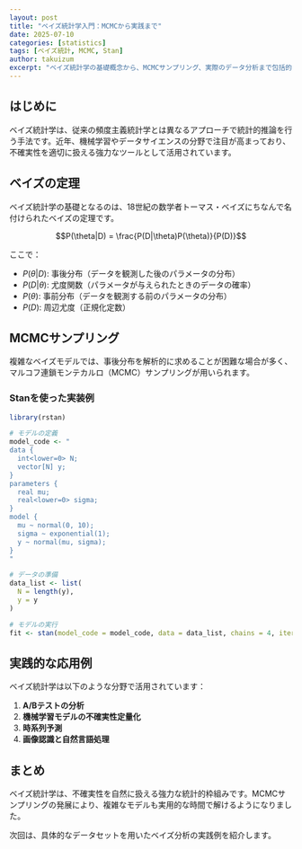 ```yaml
---
layout: post
title: "ベイズ統計学入門：MCMCから実践まで"
date: 2025-07-10
categories: [statistics]
tags: [ベイズ統計, MCMC, Stan]
author: takuizum
excerpt: "ベイズ統計学の基礎概念から、MCMCサンプリング、実際のデータ分析まで包括的に解説します。Stanを使った実装例も含めて、初学者にも分かりやすく説明します。"
---
```


## はじめに

ベイズ統計学は、従来の頻度主義統計学とは異なるアプローチで統計的推論を行う手法です。近年、機械学習やデータサイエンスの分野で注目が高まっており、不確実性を適切に扱える強力なツールとして活用されています。

## ベイズの定理

ベイズ統計学の基礎となるのは、18世紀の数学者トーマス・ベイズにちなんで名付けられたベイズの定理です。

$$P(\theta|D) = \frac{P(D|\theta)P(\theta)}{P(D)}$$

ここで：
- $P(\theta|D)$: 事後分布（データを観測した後のパラメータの分布）
- $P(D|\theta)$: 尤度関数（パラメータが与えられたときのデータの確率）
- $P(\theta)$: 事前分布（データを観測する前のパラメータの分布）
- $P(D)$: 周辺尤度（正規化定数）

## MCMCサンプリング

複雑なベイズモデルでは、事後分布を解析的に求めることが困難な場合が多く、マルコフ連鎖モンテカルロ（MCMC）サンプリングが用いられます。

### Stanを使った実装例

```r
library(rstan)

# モデルの定義
model_code <- "
data {
  int<lower=0> N;
  vector[N] y;
}
parameters {
  real mu;
  real<lower=0> sigma;
}
model {
  mu ~ normal(0, 10);
  sigma ~ exponential(1);
  y ~ normal(mu, sigma);
}
"

# データの準備
data_list <- list(
  N = length(y),
  y = y
)

# モデルの実行
fit <- stan(model_code = model_code, data = data_list, chains = 4, iter = 2000)
```

## 実践的な応用例

ベイズ統計学は以下のような分野で活用されています：

1. **A/Bテストの分析**
2. **機械学習モデルの不確実性定量化**
3. **時系列予測**
4. **画像認識と自然言語処理**

## まとめ

ベイズ統計学は、不確実性を自然に扱える強力な統計的枠組みです。MCMCサンプリングの発展により、複雑なモデルも実用的な時間で解けるようになりました。

次回は、具体的なデータセットを用いたベイズ分析の実践例を紹介します。
